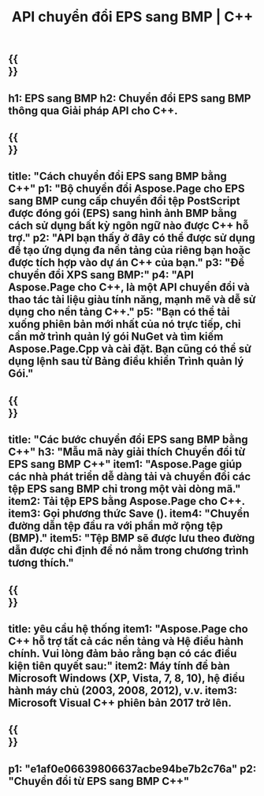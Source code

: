 ﻿---
translation: true
template: /_templates/_conversion-child-cpp.md
title: API chuyển đổi EPS sang BMP | C++
url: /cpp/conversion/eps-to-bmp/
description: Chuyển đổi EPS sang BMP do Aspose.Page cung cấp cho giải pháp API C++. Hoạt động trong Môi trường thời gian chạy C++ cho Windows 32 bit, Windows 64 bit và Linux 64 bit.
informat: EPS
outformat: BMP
otherformats: XPS PS
---

{{<section banner>}}
---
h1: EPS sang BMP
h2: Chuyển đổi EPS sang BMP thông qua Giải pháp API cho C++.
---

{{<section overview>}}
---
title: "Cách chuyển đổi EPS sang BMP bằng C++"
p1: "Bộ chuyển đổi Aspose.Page cho EPS sang BMP cung cấp chuyển đổi tệp PostScript được đóng gói (EPS) sang hình ảnh BMP bằng cách sử dụng bất kỳ ngôn ngữ nào được C++ hỗ trợ."
p2: "API bạn thấy ở đây có thể được sử dụng để tạo ứng dụng đa nền tảng của riêng bạn hoặc được tích hợp vào dự án C++ của bạn."
p3: "Để chuyển đổi XPS sang BMP:"
p4: "API Aspose.Page cho C++, là một API chuyển đổi và thao tác tài liệu giàu tính năng, mạnh mẽ và dễ sử dụng cho nền tảng C++."
p5: "Bạn có thể tải xuống phiên bản mới nhất của nó trực tiếp, chỉ cần mở trình quản lý gói NuGet và tìm kiếm Aspose.Page.Cpp và cài đặt. Bạn cũng có thể sử dụng lệnh sau từ Bảng điều khiển Trình quản lý Gói."
---

{{<section feature1>}}
---
title: "Các bước chuyển đổi EPS sang BMP bằng C++"
h3: "Mẫu mã này giải thích Chuyển đổi từ EPS sang BMP C++"
item1: "Aspose.Page giúp các nhà phát triển dễ dàng tải và chuyển đổi các tệp EPS sang BMP chỉ trong một vài dòng mã."
item2: Tải tệp EPS bằng Aspose.Page cho C++.
item3: Gọi phương thức Save ().
item4: "Chuyển đường dẫn tệp đầu ra với phần mở rộng tệp (BMP)."
item5: "Tệp BMP sẽ được lưu theo đường dẫn được chỉ định để nó nằm trong chương trình tương thích."
---

{{<section feature2>}}
---
title: yêu cầu hệ thống
item1: "Aspose.Page cho C++ hỗ trợ tất cả các nền tảng và Hệ điều hành chính. Vui lòng đảm bảo rằng bạn có các điều kiện tiên quyết sau:"
item2: Máy tính để bàn Microsoft Windows (XP, Vista, 7, 8, 10), hệ điều hành máy chủ (2003, 2008, 2012), v.v.
item3: Microsoft Visual C++ phiên bản 2017 trở lên.
---

{{<section gist>}}
---
p1: "e1af0e06639806637acbe94be7b2c76a"
p2: "Chuyển đổi từ EPS sang BMP C++"
---

